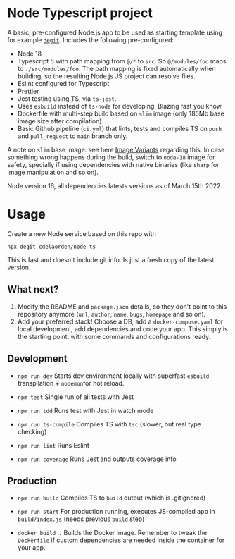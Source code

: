 # Node Typescript project
A basic, pre-configured Node.js app to be used as starting template using for example [`degit`](https://github.com/Rich-Harris/degit). Includes the following pre-configured:

- Node 18
- Typescript 5 with path mapping from `@/*` to `src`. So `@/modules/foo` maps to `./src/modules/foo`. The path mapping is fixed automatically when building, so the resulting Node.js JS project can resolve files.
- Eslint configured for Typescript
- Prettier
- Jest testing using TS, via `ts-jest`.
- Uses `esbuild` instead of `ts-node` for developing. Blazing fast you know.
- Dockerfile with multi-step build based on `slim` image (only 185Mb base image size after compilation). 
- Basic Github pipeline (`ci.yml`) that lints, tests and compiles TS on `push` and `pull_request` to `main` branch only.

A note on `slim` base image: see here [Image Variants](https://hub.docker.com/_/node) regarding this. In case something wrong happens during the build, switch to `node-18` image for safety, specially if using dependencies with native binaries (like `sharp` for image manipulation and so on).

Node version 16, all dependencies latests versions as of March 15th 2022.
# Usage
Create a new Node service based on this repo with
```
npx degit cdelaorden/node-ts
```
This is fast and doesn't include git info. Is just a fresh copy of the latest version.

## What next?
1. Modify the README and `package.json` details, so they don't point to this repository anymore (`url`, `author`, `name`, `bugs`, `homepage` and so on). 
2. Add your preferred stack! Choose a DB, add a `docker-compose.yaml` for local development, add dependencies and code your app. This simply is the starting point, with some commands and configurations ready.
## Development

- `npm run dev`
Starts dev environment locally with superfast `esbuild` transpilation + `nodemon`for hot reload.

- `npm test`
Single run of all tests with Jest

- `npm run tdd`
Runs test with Jest in watch mode

- `npm run ts-compile`
Compiles TS with `tsc` (slower, but real type checking)

- `npm run lint`
Runs Eslint

- `npm run coverage`
Runs Jest and outputs coverage info

## Production

- `npm run build`
Compiles TS to `build` output (which is .gitignored)

- `npm run start`
For production running, executes JS-compiled app in `build/index.js` (needs previous `build` step)

- `docker build .`
Builds the Docker image. Remember to tweak the `Dockerfile` if custom dependencies are needed inside the container for your app.

